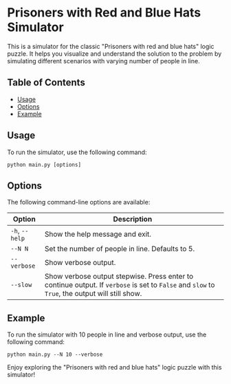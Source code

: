 # Prisoners with Red and Blue Hats Simulator

This is a simulator for the classic "Prisoners with red and blue hats" logic puzzle. It helps you visualize and understand the solution to the problem by simulating different scenarios with varying number of people in line.

## Table of Contents
- [Usage](#usage)
- [Options](#options)
- [Example](#example)

## Usage
To run the simulator, use the following command:

```
python main.py [options]
```

## Options
The following command-line options are available:

| Option   | Description                       |
|----------|-----------------------------------|
| `-h`, `--help`   | Show the help message and exit. |
| `--N N`  | Set the number of people in line. Defaults to 5. |
| `--verbose` | Show verbose output.          |
| `--slow` | Show verbose output stepwise. Press enter to continue output. If `verbose` is set to `False` and `slow` to `True`, the output will still show.             |

## Example
To run the simulator with 10 people in line and verbose output, use the following command:

```
python main.py --N 10 --verbose
```

Enjoy exploring the "Prisoners with red and blue hats" logic puzzle with this simulator!
